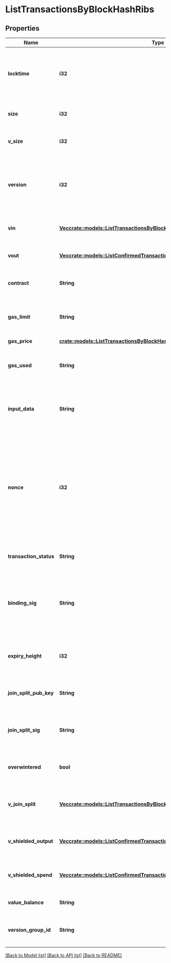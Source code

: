 # ListTransactionsByBlockHashRibs

## Properties

Name | Type | Description | Notes
------------ | ------------- | ------------- | -------------
**locktime** | **i32** | Represents the time at which a particular transaction can be added to the blockchain. | 
**size** | **i32** | Represents the total size of this transaction. | 
**v_size** | **i32** | Represents the virtual size of this transaction. | 
**version** | **i32** | Numeric representation of the transaction Represents the transaction version number. | 
**vin** | [**Vec<crate::models::ListTransactionsByBlockHashRibszVin>**](ListTransactionsByBlockHashRIBSZ_vin.md) | Object Array representation of transaction inputs | 
**vout** | [**Vec<crate::models::ListConfirmedTransactionsByAddressRibszVout>**](ListConfirmedTransactionsByAddressRIBSZ_vout.md) | Object Array representation of transaction outputs | 
**contract** | **String** | Represents the specific transaction contract. | 
**gas_limit** | **String** | Represents the amount of gas used by this specific transaction alone. | 
**gas_price** | [**crate::models::ListTransactionsByBlockHashRibsbscGasPrice**](ListTransactionsByBlockHashRIBSBSC_gasPrice.md) |  | 
**gas_used** | **String** | Represents the exact unit of gas that was used for the transaction. | 
**input_data** | **String** | Represents additional information that is required for the transaction. | 
**nonce** | **i32** | Represents the sequential running number for an address, starting from 0 for the first transaction. E.g., if the nonce of a transaction is 10, it would be the 11th transaction sent from the sender's address. | 
**transaction_status** | **String** | Represents the status of this transaction | 
**binding_sig** | **String** | It is used to enforce balance of Spend and Output transfers, in order to prevent their replay across transactions. | 
**expiry_height** | **i32** | Represents a block height after which the transaction will expire. | 
**join_split_pub_key** | **String** | Represents an encoding of a JoinSplitSig public validating key. | 
**join_split_sig** | **String** | Is used to sign transactions that contain at least one JoinSplit description. | 
**overwintered** | **bool** | \"Overwinter\" is the network upgrade for the Zcash blockchain. | 
**v_join_split** | [**Vec<crate::models::ListTransactionsByBlockHashRibszVJoinSplit>**](ListTransactionsByBlockHashRIBSZ_vJoinSplit.md) | Represents a sequence of JoinSplit descriptions using BCTV14 proofs. | 
**v_shielded_output** | [**Vec<crate::models::ListConfirmedTransactionsByAddressRibszVShieldedOutput>**](ListConfirmedTransactionsByAddressRIBSZ_vShieldedOutput.md) | Object Array representation of transaction output descriptions | 
**v_shielded_spend** | [**Vec<crate::models::ListConfirmedTransactionsByAddressRibszVShieldedSpend>**](ListConfirmedTransactionsByAddressRIBSZ_vShieldedSpend.md) | Object Array representation of transaction spend descriptions | 
**value_balance** | **String** | Defines the transaction value balance. | 
**version_group_id** | **String** | Represents the transaction version group ID. | 

[[Back to Model list]](../README.md#documentation-for-models) [[Back to API list]](../README.md#documentation-for-api-endpoints) [[Back to README]](../README.md)


